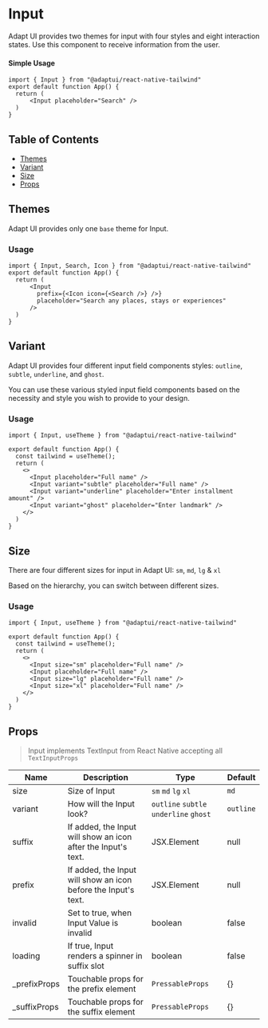 # Input

Adapt UI provides two themes for input with four styles and eight interaction
states. Use this component to receive information from the user.

#### Simple Usage

```
import { Input } from "@adaptui/react-native-tailwind"
export default function App() {
  return (
      <Input placeholder="Search" />
  )
}
```

## Table of Contents

- [Themes](#themes)
- [Variant](#variant)
- [Size](#size)
- [Props](#props)

## Themes

Adapt UI provides only one `base` theme for Input.

### Usage

```
import { Input, Search, Icon } from "@adaptui/react-native-tailwind"
export default function App() {
  return (
      <Input
        prefix={<Icon icon={<Search />} />}
        placeholder="Search any places, stays or experiences"
      />
  )
}

```

## Variant

Adapt UI provides four different input field components styles: `outline`,
`subtle`, `underline`, and `ghost`.

You can use these various styled input field components based on the necessity
and style you wish to provide to your design.

### Usage

```
import { Input, useTheme } from "@adaptui/react-native-tailwind"

export default function App() {
  const tailwind = useTheme();
  return (
    <>
      <Input placeholder="Full name" />
      <Input variant="subtle" placeholder="Full name" />
      <Input variant="underline" placeholder="Enter installment amount" />
      <Input variant="ghost" placeholder="Enter landmark" />
    </>
  )
}

```

## Size

There are four different sizes for input in Adapt UI: `sm`, `md`, `lg` & `xl`

Based on the hierarchy, you can switch between different sizes.

### Usage

```
import { Input, useTheme } from "@adaptui/react-native-tailwind"

export default function App() {
  const tailwind = useTheme();
  return (
    <>
      <Input size="sm" placeholder="Full name" />
      <Input placeholder="Full name" />
      <Input size="lg" placeholder="Full name" />
      <Input size="xl" placeholder="Full name" />
    </>
  )
}

```

## Props

> Input implements TextInput from React Native accepting all `TextInputProps`

| Name          | Description                                                    | Type                                   | Default   |
| ------------- | -------------------------------------------------------------- | -------------------------------------- | --------- |
| size          | Size of Input                                                  | `sm` `md` `lg` `xl`                    | `md`      |
| variant       | How will the Input look?                                       | `outline` `subtle` `underline` `ghost` | `outline` |
| suffix        | If added, the Input will show an icon after the Input's text.  | JSX.Element                            | null      |
| prefix        | If added, the Input will show an icon before the Input's text. | JSX.Element                            | null      |
| invalid       | Set to true, when Input Value is invalid                       | boolean                                | false     |
| loading       | If true, Input renders a spinner in suffix slot                | boolean                                | false     |
| \_prefixProps | Touchable props for the prefix element                         | `PressableProps`                       | {}        |
| \_suffixProps | Touchable props for the suffix element                         | `PressableProps`                       | {}        |
